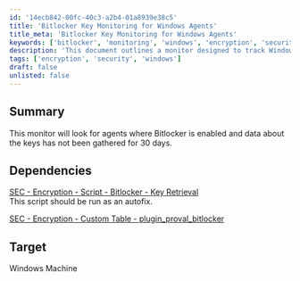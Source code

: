 ```yaml
---
id: '14ecb842-00fc-40c3-a2b4-01a8939e38c5'
title: 'Bitlocker Key Monitoring for Windows Agents'
title_meta: 'Bitlocker Key Monitoring for Windows Agents'
keywords: ['bitlocker', 'monitoring', 'windows', 'encryption', 'security']
description: 'This document outlines a monitor designed to track Windows agents with Bitlocker enabled, specifically focusing on those where key data has not been gathered for over 30 days. It includes dependencies for script execution and custom table integration for effective key retrieval.'
tags: ['encryption', 'security', 'windows']
draft: false
unlisted: false
---
```

## Summary

This monitor will look for agents where Bitlocker is enabled and data about the keys has not been gathered for 30 days.

## Dependencies

[SEC - Encryption - Script - Bitlocker - Key Retrieval](<../scripts/Bitlocker - Key Retrieval.md>)  
This script should be run as an autofix.  

[SEC - Encryption - Custom Table - plugin_proval_bitlocker](<../tables/plugin_proval_bitlocker.md>)  

## Target

Windows Machine














